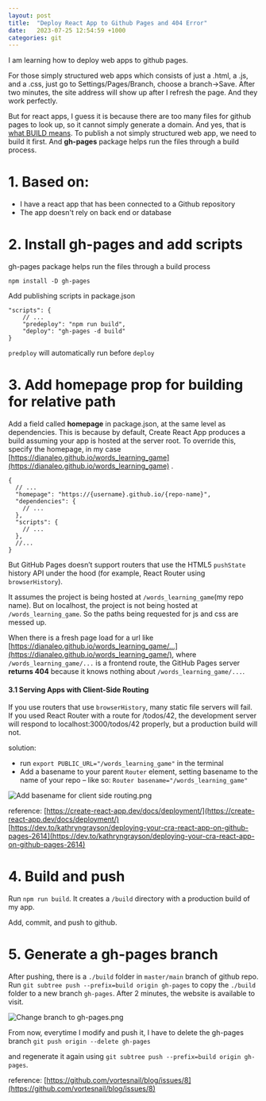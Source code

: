 ```yaml
---
layout: post
title:  "Deploy React App to Github Pages and 404 Error"
date:   2023-07-25 12:54:59 +1000
categories: git
---
```

I am learning how to deploy web apps to github pages.

For those simply structured web apps which consists of just a .html, a .js, and a .css, just go to Settings/Pages/Branch, choose a branch->Save. After two minutes, the site address will show up after I refresh the page. And they work perfectly.

But for react apps, I guess it is because there are too many files for github pages to look up, so it cannot simply generate a domain. And yes, that is [what BUILD means](https://www.freecodecamp.org/chinese/news/making-sense-of-front-end-build-tools/). To publish a not simply structured web app, we need to build it first. And **gh-pages** package helps run the files through a build process.

# 1. Based on:
- I have a react app that has been connected to a Github repository
- The app doesn't rely on back end or database

# 2. Install gh-pages and add scripts
gh-pages package helps run the files through a build process
```
npm install -D gh-pages
```
Add publishing scripts in package.json
```
"scripts": {
	// ...
	"predeploy": "npm run build",
	"deploy": "gh-pages -d build"
}
```
```predploy``` will automatically run before ```deploy```

# 3. Add homepage prop for building for relative path
Add a field called **homepage** in package.json, at the same level as dependencies. 
This is because by default, Create React App produces a build assuming your app is hosted at the server root. To override this, specify the homepage, in my case [https://dianaleo.github.io/words_learning_game](https://dianaleo.github.io/words_learning_game) .
```
{
  // ...
  "homepage": "https://{username}.github.io/{repo-name}",
  "dependencies": {
    // ...
  },
  "scripts": {
    // ...
  },
  //...
}
```
But GitHub Pages doesn’t support routers that use the HTML5 ```pushState``` history API under the hood (for example, React Router using ```browserHistory```).

It assumes the project is being hosted at ```/words_learning_game```(my repo name). But on localhost, the project is not being hosted at ```/words_learning_game```. So the paths being requested for js and css are messed up.

When there is a fresh page load for a url like [https://dianaleo.github.io/words_learning_game/...](https://dianaleo.github.io/words_learning_game/), where ```/words_learning_game/...``` is a frontend route, the GitHub Pages server **returns 404** because it knows nothing about ```/words_learning_game/...```.

#### 3.1 Serving Apps with Client-Side Routing
If you use routers that use ```browserHistory```, many static file servers will fail. If you used React Router with a route for /todos/42, the development server will respond to localhost:3000/todos/42 properly, but a production build will not.

solution: 
- run
 ```export PUBLIC_URL="/words_learning_game"``` 
in the terminal
- Add a basename to your parent ```Router``` element, setting basename to the name of your repo – like so: ```Router basename="/words_learning_game"```

![Add basename for client side routing.png](https://dianaleo.github.io/assets/images/25-07-2023/Add-basename-for-client-side-routing.png)

reference:
[https://create-react-app.dev/docs/deployment/](https://create-react-app.dev/docs/deployment/)
[https://dev.to/kathryngrayson/deploying-your-cra-react-app-on-github-pages-2614](https://dev.to/kathryngrayson/deploying-your-cra-react-app-on-github-pages-2614)


# 4. Build and push
Run ``` npm run build ```. 
It creates a ``` /build ``` directory with a production build of my app.

Add, commit, and push to github.

# 5. Generate a gh-pages branch
After pushing, there is a ```./build``` folder in ```master/main``` branch of github repo.
Run
 ```git subtree push --prefix=build origin gh-pages```
to copy the ```./build``` folder to a new branch ```gh-pages```.
After 2 minutes, the website is available to visit.

![Change branch to gh-pages.png](https://dianaleo.github.io/assets/images/25-07-2023/Change-branch-to-gh-pages.png)

From now, everytime I modify and push it, I have to delete the gh-pages branch
```git push origin --delete gh-pages```

and regenerate it again using
```git subtree push --prefix=build origin gh-pages```.

reference:
[https://github.com/vortesnail/blog/issues/8](https://github.com/vortesnail/blog/issues/8)



